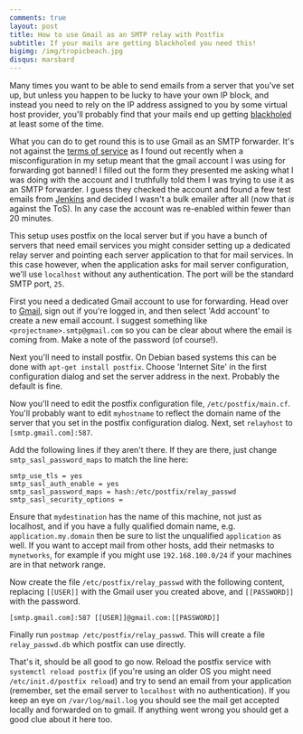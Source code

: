 ```yaml
---
comments: true
layout: post
title: How to use Gmail as an SMTP relay with Postfix
subtitle: If your mails are getting blackholed you need this!
bigimg: /img/tropicbeach.jpg
disqus: marsbard
---
```


Many times you want to be able to send emails from a server that you've set up, but unless
you happen to be lucky to have your own IP block, and instead you need to rely on the IP 
address assigned to you by some virtual host provider, you'll probably find that your
mails end up getting [blackholed](https://en.wikipedia.org/wiki/DNSBL) at least some of the
time.

What you can do to get round this is to use Gmail as an SMTP forwarder. It's not against 
the [terms of service](https://www.google.com/intl/en/policies/terms/) as I found out recently
when a misconfiguration in my setup meant that the gmail account I was using for forwarding 
got banned! I filled out the form they presented me asking what I was doing with the account
and I truthfully told them I was trying to use it as an SMTP forwarder. I guess they checked 
the account and found a few test emails from [Jenkins](https://jenkins.io) and decided I wasn't
a bulk emailer after all (now that *is* against the ToS). In any case the account was re-enabled
within fewer than 20 minutes.

This setup uses postfix on the local server but if you have a bunch of servers that need 
email services you might consider setting up a dedicated relay server and pointing each server
application to that for mail services. In this case however, when the application asks
for mail server configuration, we'll use `localhost` without any authentication. The port
will be the standard SMTP port, `25`.

First you need a dedicated Gmail account to use for forwarding. Head over to [Gmail](https://gmail.com), 
sign out if you're logged in, and then select 'Add account' to create a new email account.
I suggest something like `<projectname>.smtp@gmail.com` so you can be clear about where the email
is coming from. Make a note of the password (of course!).

Next you'll need to install postfix. On Debian based systems this can be done with 
`apt-get install postfix`. Choose 'Internet Site' in the first configuration dialog and set the
server address in the next. Probably the default is fine.

Now you'll need to edit the postfix configuration file, `/etc/postfix/main.cf`. You'll probably 
want to edit `myhostname` to reflect the domain name of the server that you set in the postfix 
configuration dialog. Next, set `relayhost` to `[smtp.gmail.com]:587`. 

Add the following lines if they aren't there. If they are there, just change `smtp_sasl_password_maps`
to match the line here:

```
smtp_use_tls = yes 
smtp_sasl_auth_enable = yes
smtp_sasl_password_maps = hash:/etc/postfix/relay_passwd
smtp_sasl_security_options =
```

Ensure that `mydestination` has the name of this machine, not just
as localhost, and if you have a fully qualified domain name, e.g. `application.my.domain` then
be sure to list the unqualified `application` as well. If you want to accept mail from other 
hosts, add their netmasks to `mynetworks`, for example if you might use `192.168.100.0/24` if 
your machines are in that network range.

Now create the file `/etc/postfix/relay_passwd` with the following content, replacing `[[USER]]`
with the Gmail user you created above, and `[[PASSWORD]]` with the password.

```
[smtp.gmail.com]:587 [[USER]]@gmail.com:[[PASSWORD]]
```

Finally run `postmap /etc/postfix/relay_passwd`. This will create a file `relay_passwd.db`
which postfix can use directly.

That's it, should be all good to go now. Reload the postfix service with `systemctl reload postfix`
(if you're using an older OS you might need `/etc/init.d/postfix reload`) and try to send an 
email from your application (remember, set the email server to `localhost` with no authentication).
If you keep an eye on `/var/log/mail.log` you should see the mail get accepted locally and 
forwarded on to gmail. If anything went wrong you should get a good clue about it here too.

